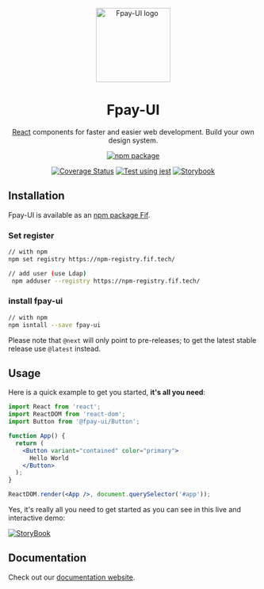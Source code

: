 <p align="center">
  <a href="https://payments-wallet-int.fif.tech/fpay-ui/" rel="noopener" target="_blank"><img width="150" src="https://fpay.cl/wp-content/uploads/2020/04/fpay-logo-v1.svg" alt="Fpay-UI logo"></a></p>
</p>

<h1 align="center">Fpay-UI</h1>

<div align="center">

[React](https://reactjs.org/) components for faster and easier web development. Build your own design system.

[![npm package](https://img.shields.io/npm/v/@material-ui/core/latest.svg)](https://www.npmjs.com/package/@material-ui/core)

[![Coverage Status](https://img.shields.io/codecov/c/github/mui-org/material-ui/master.svg)](https://codecov.io/gh/mui-org/material-ui/branch/master)
[![Test using jest](https://jestjs.io/img/jest-badge.svg)](https://github.com/facebook/jest)
[![Storybook](https://cdn.jsdelivr.net/gh/storybookjs/brand@master/badge/badge-storybook.svg)]()

</div>

## Installation

Fpay-UI is available as an [npm package Fif](https://npm-registry.fif.tech/-/web/detail/fpay-ui).

### Set register

```sh
// with npm
npm set registry https://npm-registry.fif.tech/

// add user (use Ldap)
 npm adduser --registry https://npm-registry.fif.tech/
```

### install fpay-ui

```sh
// with npm
npm isntall --save fpay-ui 
```

Please note that `@next` will only point to pre-releases; to get the latest stable release use `@latest` instead.


## Usage

Here is a quick example to get you started, **it's all you need**:

```jsx
import React from 'react';
import ReactDOM from 'react-dom';
import Button from '@fpay-ui/Button';

function App() {
  return (
    <Button variant="contained" color="primary">
      Hello World
    </Button>
  );
}

ReactDOM.render(<App />, document.querySelector('#app'));
```

Yes, it's really all you need to get started as you can see in this live and interactive demo:

[![StoryBook](https://cdn.jsdelivr.net/gh/storybookjs/brand@master/badge/badge-storybook.svg)](https://payments-wallet-int.fif.tech/fpay-ui/)


## Documentation

Check out our [documentation website](https://gitlab.falabella.com/fif/payments/common/frontend/frontend-core/-/tree/master/storyBook/fpay-ui).
